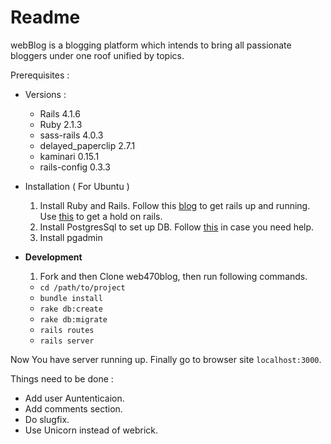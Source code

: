 Readme
==========

webBlog is a blogging platform which intends to bring all passionate bloggers under one roof unified by topics.

Prerequisites :
- Versions :
    - Rails 4.1.6
    - Ruby 2.1.3
    - sass-rails 4.0.3
    - delayed_paperclip 2.7.1
    - kaminari 0.15.1
    - rails-config 0.3.3

- Installation ( For Ubuntu )
    1. Install Ruby and Rails. Follow this [blog](http://ryanbigg.com/2014/10/ubuntu-ruby-ruby-install-chruby-and-you//) to get rails up and running. Use [this](http://guides.rubyonrails.org/) to get a hold on rails.
    2. Install PostgresSql to set up DB. Follow [this](https://www.digitalocean.com/community/tutorials/how-to-install-and-use-postgresql-on-ubuntu-14-04) in case you need help.
    3. Install pgadmin
  
- **Development**
    1. Fork and then Clone web470blog, then run following commands.
    - `cd /path/to/project`
    - `bundle install`
    - `rake db:create`
    - `rake db:migrate`
    - `rails routes`
    - `rails server`

Now You have server running up. Finally go to browser site `localhost:3000`.

Things need to be done :
- Add user Auntenticaion.
- Add comments section.
- Do slugfix.
- Use Unicorn instead of webrick.
